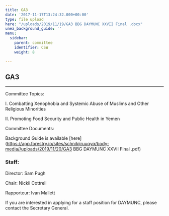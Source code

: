 ```yaml
---
title: GA3
date: '2017-11-17T13:24:32.000+00:00'
type: file upload
here: "/uploads/2019/11/19/GA3 BBG DAYMUNC XXVII Final .docx"
unea_background_guide: ''
menu:
  sidebar:
    parent: committee
    identifier: CSW
    weight: 8

---
```

## GA3

***

Committee Topics:

I. Combatting Xenophobia and Systemic Abuse of Muslims and Other Religious Minorities

II. Promoting Food Security and Public Health in Yemen

Committee Documents:

Background Guide is available [here](https://app.forestry.io/sites/schnikjiruuqyq/body-media//uploads/2019/11/20/GA3 BBG DAYMUNC XXVII Final .pdf)

### Staff:

Director: Sam Pugh

Chair: Nickii Cottrell

Rapporteur: Ivan Mallett

If you are interested in applying for a staff position for DAYMUNC, please contact the Secretary General.